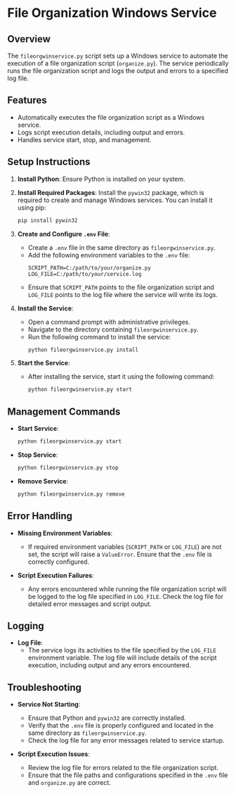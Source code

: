 # File Organization Windows Service

## Overview

The `fileorgwinservice.py` script sets up a Windows service to automate the execution of a file organization script (`organize.py`). The service periodically runs the file organization script and logs the output and errors to a specified log file.

## Features

- Automatically executes the file organization script as a Windows service.
- Logs script execution details, including output and errors.
- Handles service start, stop, and management.

## Setup Instructions

1. **Install Python**: Ensure Python is installed on your system.

2. **Install Required Packages**: Install the `pywin32` package, which is required to create and manage Windows services. You can install it using pip:
   ```bash
   pip install pywin32
   ```

3. **Create and Configure `.env` File**:
   - Create a `.env` file in the same directory as `fileorgwinservice.py`.
   - Add the following environment variables to the `.env` file:
     ```env
     SCRIPT_PATH=C:/path/to/your/organize.py
     LOG_FILE=C:/path/to/your/service.log
     ```
   - Ensure that `SCRIPT_PATH` points to the file organization script and `LOG_FILE` points to the log file where the service will write its logs.

4. **Install the Service**:
   - Open a command prompt with administrative privileges.
   - Navigate to the directory containing `fileorgwinservice.py`.
   - Run the following command to install the service:
     ```bash
     python fileorgwinservice.py install
     ```

5. **Start the Service**:
   - After installing the service, start it using the following command:
     ```bash
     python fileorgwinservice.py start
     ```

## Management Commands

- **Start Service**:
  ```bash
  python fileorgwinservice.py start
  ```

- **Stop Service**:
  ```bash
  python fileorgwinservice.py stop
  ```

- **Remove Service**:
  ```bash
  python fileorgwinservice.py remove
  ```

## Error Handling

- **Missing Environment Variables**:
  - If required environment variables (`SCRIPT_PATH` or `LOG_FILE`) are not set, the script will raise a `ValueError`. Ensure that the `.env` file is correctly configured.

- **Script Execution Failures**:
  - Any errors encountered while running the file organization script will be logged to the log file specified in `LOG_FILE`. Check the log file for detailed error messages and script output.

## Logging

- **Log File**:
  - The service logs its activities to the file specified by the `LOG_FILE` environment variable. The log file will include details of the script execution, including output and any errors encountered.

## Troubleshooting

- **Service Not Starting**:
  - Ensure that Python and `pywin32` are correctly installed.
  - Verify that the `.env` file is properly configured and located in the same directory as `fileorgwinservice.py`.
  - Check the log file for any error messages related to service startup.

- **Script Execution Issues**:
  - Review the log file for errors related to the file organization script.
  - Ensure that the file paths and configurations specified in the `.env` file and `organize.py` are correct.
